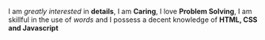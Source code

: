 I am _greatly interested_ in **details**,
I am __Caring__,
I love **Problem Solving**,
I am skillful in the use of *words* and
I possess a decent knowledge of **HTML, CSS and Javascript**
